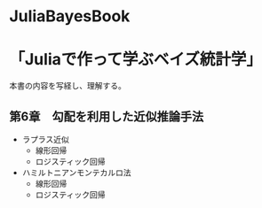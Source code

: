 # JuliaBayesBook

# 「Juliaで作って学ぶベイズ統計学」
本書の内容を写経し、理解する。

## 第6章　勾配を利用した近似推論手法
- ラプラス近似
  - 線形回帰
  - ロジスティック回帰
　
- ハミルトニアンモンテカルロ法
  - 線形回帰
  - ロジスティック回帰

